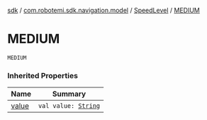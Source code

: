 [sdk](../../index.md) / [com.robotemi.sdk.navigation.model](../index.md) / [SpeedLevel](index.md) / [MEDIUM](./-m-e-d-i-u-m.md)

# MEDIUM

`MEDIUM`

### Inherited Properties

| Name | Summary |
|---|---|
| [value](value.md) | `val value: `[`String`](https://kotlinlang.org/api/latest/jvm/stdlib/kotlin/-string/index.html) |
